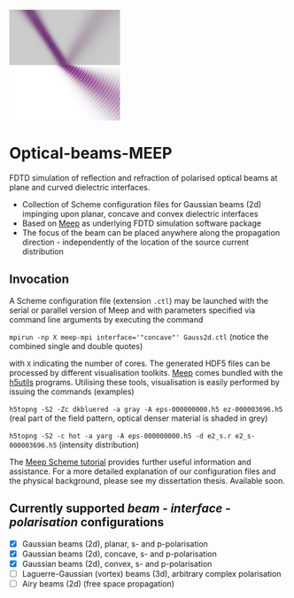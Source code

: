 ![planar](Gauss_2d/img/planar_cropped_rotated_resized.png) 
# Optical-beams-MEEP
FDTD simulation of reflection and refraction of polarised optical beams at plane and curved dielectric interfaces.
*   Collection of Scheme configuration files for Gaussian beams (2d) impinging upon planar, concave and convex
    dielectric interfaces
*   Based on [Meep](https://github.com/stevengj/meep) as underlying FDTD simulation software package
*   The focus of the beam can be placed anywhere along the propagation direction - independently of the location of the 
    source current distribution

## Invocation
A Scheme configuration file (extension ``.ctl``) may be launched with the serial or parallel version of Meep and with parameters specified via command line arguments by executing the command 

``mpirun -np X meep-mpi interface='"concave"' Gauss2d.ctl`` (notice the combined single and double quotes)

 with ``X`` indicating the number of cores.
The generated HDF5 files can be processed by different visualisation toolkits. [Meep](https://github.com/stevengj/meep) 
comes bundled with the [h5utils](https://github.com/stevengj/h5utils) programs. Utilising these tools, visualisation is easily performed by issuing the commands (examples)

``h5topng -S2 -Zc dkbluered -a gray -A eps-000000000.h5 ez-000003696.h5`` (real part of the field pattern, optical 
denser material is shaded in grey)

``h5topng -S2 -c hot -a yarg -A eps-000000000.h5 -d e2_s.r e2_s-000003696.h5`` (intensity distribution)

The [Meep Scheme tutorial](https://meep.readthedocs.io/en/latest/Scheme_Tutorials/Basics/) provides further useful 
information and assistance.
For a more detailed explanation of our configuration files and the physical background, please see my dissertation 
thesis. Available soon.

## Currently supported _beam - interface - polarisation_ configurations
-   [x] Gaussian beams (2d), planar, s- and p-polarisation
-   [x] Gaussian beams (2d), concave, s- and p-polarisation
-   [x] Gaussian beams (2d), convex, s- and p-polarisation
-   [ ] Laguerre-Gaussian (vortex) beams (3d), arbitrary complex polarisation
-   [ ] Airy beams (2d) (free space propagation)
